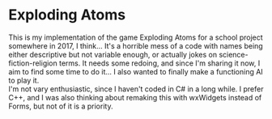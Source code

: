 # Exploding Atoms

This is my implementation of the game Exploding Atoms for a school project somewhere in 2017, I think...
It's a horrible mess of a code with names being either descriptive but not variable enough, or actually jokes on science-fiction-religion terms. 
It needs some redoing, and since I'm sharing it now, I aim to find some time to do it... I also wanted to finally make a functioning AI to play it.  
I'm not vary enthusiastic, since I haven't coded in C\# in a long while. I prefer C++, and I was also thinking about remaking this with wxWidgets instead of Forms, 
but not of it is a priority.